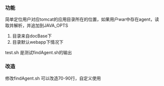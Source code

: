 ### 功能 ###

简单定位用户对应tomcat的应用目录所在的位置，如果用户war中存在agent，读取并解析，并追加到JAVA_OPTS

1. 目录来自docBase下
2. 目录默认webapp下情况下

test.sh 是测试findAgent.sh的输出

### 改造 ###

修改findAgent.sh 可以改造70-90行，自定义使用